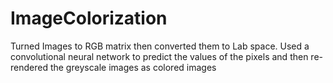 # ImageColorization
Turned Images to RGB matrix then converted them to Lab space. Used a convolutional neural network to predict the values of the pixels and then re- rendered the greyscale images as colored images
